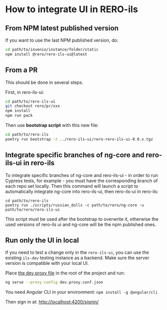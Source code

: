 # How to integrate UI in RERO-ils

## From NPM latest published version

If you want to use the last NPM published version, do:

```bash
cd path/to/invenio/instance/folder/static
npm install @rero/rero-ils-ui@latest
```

## From a PR

This should be done in several steps.

First, in rero-ils-ui:

```bash
cd path/to/rero-ils-ui
git checkout rero/pr/xxx
npm install
npm run pack
```

Then use **bootstrap script** with this new file:

```bash
cd path/to/rero-ils
poetry run bootstrap -t ../rero-ils-ui/rero-rero-ils-ui-0.0.x.tgz
```

## Integrate specific branches of ng-core and rero-ils-ui in rero-ils

To integrate specific branches of ng-core and rero-ils-ui - in order to run Cypress tests, for example - you must have the corresponding branch of each repo set locally. Then this command will launch a script to automatically integrate ng-core into rero-ils-ui, then rero-ils-ui in rero-ils:

```
cd path/to/rero-ils
poetry run ./scripts/russian_dolls -c path/to/rero/ng-core -u path/to/rero/rero-ils-ui
```

This script must be used after the bootstrap to overwrite it, otherwise the used versions of rero-ils ui and ng-core will be the npm published ones.

## Run only the UI in local

If you need to test a change only in the `rero-ils-ui`, you can use the 
existing `ils-dev` testing instance as a backend. Make sure the server version 
is compatible with your local UI.

Place [the dev proxy file](dev.proxy.conf.json) in the root of the project and run:

```bash
ng serve --proxy-config dev.proxy.conf.json
```

You need Angular CLI in your environment: `npm install -g @angular/cli`

Then sign in at: [http://localhost:4200/signin/](http://localhost:4200/signin/)